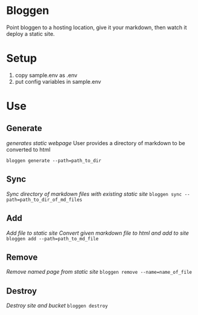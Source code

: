# Bloggen

Point bloggen to a hosting location, give it your markdown, then watch it deploy a static site.

# Setup

1. copy sample.env as .env
1. put config variables in sample.env

# Use

## Generate

_generates static webpage_
User provides a directory of markdown to be converted to html

`bloggen generate --path=path_to_dir`

## Sync

_Sync directory of markdown files with existing static site_
`bloggen sync --path=path_to_dir_of_md_files`

## Add

_Add file to static site_
_Convert given markdown file to html and add to site_
`bloggen add --path=path_to_md_file`

## Remove

_Remove named page from static site_
`bloggen remove --name=name_of_file`

## Destroy

_Destroy site and bucket_
`bloggen destroy`
